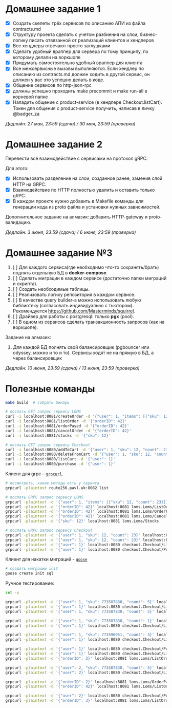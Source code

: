 # Домашнее задание 1

- [x] Создать скелеты трёх сервисов по описанию АПИ из файла contracts.md
- [x] Структуру проекта сделать с учетом разбиения на слои, бизнес-логику писать отвязанной от реализаций клиентов и хендлеров
- [x] Все хендлеры отвечают просто заглушками
- [x] Сделать удобный враппер для сервера по тому принципу, по которому делали на воркшопе
- [x] Придумать самостоятельно удобный враппер для клиента
- [x] Все межсервисные вызовы выполняются. Если хендлер по описанию из contracts.md должен ходить в другой сервис, он должен у вас это успешно делать в коде.
- [x] Общение сервисов по http-json-rpc
- [x] должны успешно проходить make precommit и make run-all в корневой папке
- [x] Наладить общение с product-service (в хендлере Checkout.listCart). Токен для общения с product-service получить, написав в личку @badger_za

*Дедлайн: 27 мая, 23:59 (сдача) / 30 мая, 23:59 (проверка)*

# Домашнее задание 2

Перевести всё взаимодействие c сервисами на протокол gRPC.

Для этого:

- [x] Использовать разделение на слои, созданное ранее, заменив слой HTTP на GRPC.
- [x] Взаимодействие по HTTP полностью удалить и оставить только gRPC.
- [x] В каждом проекте нужно добавить в Makefile команды для генерации кода из proto файла и установки нужных зависимостей.

Дополнительное задание на алмазик: добавить HTTP-gateway и proto-валидацию.

*Дедлайн: 3 июня, 23:59 (сдача) / 6 июня, 23:59 (проверка)*

# Домашнее задание №3

1. [ ] Для каждого сервиса(где необходимо что-то сохранять/брать) поднять отдельную БД в __docker-compose__.
2. [ ] Сделать миграции в каждом сервисе (достаточно папки миграций и скрипта).
3. [ ] Создать необходимые таблицы.
4. [ ] Реализовать логику репозитория в каждом сервисе.
5. [ ] В качестве query builder-а можно использовать любую библиотеку (согласовать индивидуально с тьютором). Рекомендуется https://github.com/Masterminds/squirrel.
6. [ ] Драйвер для работы с postgresql: только __pgx__ (pool).
7. [ ] В одном из сервисов сделать транзакционность запросов (как на воркшопе).

Задание на алмазик:
1. Для каждой БД полнять свой балансировщик (pgbouncer или odyssey, можно и то и то). Сервисы ходят не на прямую в БД, а через балансировщик

*Дедлайн: 10 июня, 23:59 (сдача) / 13 июня, 23:59 (проверка)*

# Полезные команды
```bash
make build  # собрать бинарь

# послать GET запрос сервису LOMS
curl -i localhost:8081/createOrder -d '{"user": 1, "items": [{"sku": 12, "count": 23}]}'
curl -i localhost:8081/listOrder -d '{"orderID": 42}'
curl -i localhost:8081/orderPayed -d '{"orderID": 42}'
curl -i localhost:8081/cancelOrder -d '{"orderID": 42}'
curl -i localhost:8081/stocks -d '{"sku": 12}'

# послать GET запрос сервису Checkout
curl -i localhost:8080/addToCart -d '{"user": 1, "sku": 12, "count": 23}'
curl -i localhost:8080/deleteFromCart -d '{"user": 1, "sku": 12, "count": 23}'
curl -i localhost:8080/listCart -d '{"user": 1}'
curl -i localhost:8080/purchase -d '{"user": 1}'
```

Клиент для grpc – [`grpcurl`](https://github.com/fullstorydev/grpcurl).

```bash
# посмотреть, какие методы есть у сервиса
grpcurl -plaintext route256.pavl.uk:8082 list

# послать GRPC запрос сервису LOMS
grpcurl -plaintext -d '{"user": 1, "items": [{"sku": 12, "count": 23}]}' localhost:8081 loms.Loms/CreateOrder
grpcurl -plaintext -d '{"orderID": 42}' localhost:8081 loms.Loms/ListOrder
grpcurl -plaintext -d '{"orderID": 42}' localhost:8081 loms.Loms/OrderPayed
grpcurl -plaintext -d '{"orderID": 42}' localhost:8081 loms.Loms/CancelOrder
grpcurl -plaintext -d '{"sku": 12}' localhost:8081 loms.Loms/Stocks

# послать GRPC запрос сервису Checkout
grpcurl -plaintext -d '{"user": 1, "sku": 12, "count": 23}' localhost:8080 checkout.Checkout/AddToCart
grpcurl -plaintext -d '{"user": 1, "sku": 12, "count": 23}' localhost:8080 checkout.Checkout/DeleteFromCart
grpcurl -plaintext -d '{"user": 1}' localhost:8080 checkout.Checkout/ListCart
grpcurl -plaintext -d '{"user": 1}' localhost:8080 checkout.Checkout/Purchase
```

Клиент для накатки миграций - [`goose`](https://github.com/pressly/goose)

```bash
# создать миграцию init
goose create init sql
```

Ручное тестирование:

```bash
set -x

grpcurl -plaintext -d '{"user": 1, "sku": 773587830, "count": 5}' localhost:8080 checkout.Checkout/AddToCart # OK
grpcurl -plaintext -d '{"user": 1}' localhost:8080 checkout.Checkout/ListCart # OK
grpcurl -plaintext -d '{"user": 1, "sku": 773587830, "count": 5}' localhost:8080 checkout.Checkout/AddToCart # ERROR

grpcurl -plaintext -d '{"user": 1, "sku": 773587830, "count": 1}' localhost:8080 checkout.Checkout/DeleteFromCart # OK
grpcurl -plaintext -d '{"user": 1}' localhost:8080 checkout.Checkout/ListCart # OK

grpcurl -plaintext -d '{"user": 1, "sku": 773596051, "count": 3}' localhost:8080 checkout.Checkout/AddToCart # OK
grpcurl -plaintext -d '{"user": 1}' localhost:8080 checkout.Checkout/ListCart # OK

grpcurl -plaintext -d '{"user": 1}' localhost:8080 checkout.Checkout/Purchase # OK -> orderId=2
grpcurl -plaintext -d '{"user": 1}' localhost:8080 checkout.Checkout/ListCart # ERROR
grpcurl -plaintext -d '{"orderID": 2}' localhost:8081 loms.Loms/ListOrder # OK

grpcurl -plaintext -d '{"user": 2, "sku": 773587830, "count": 5}' localhost:8080 checkout.Checkout/AddToCart # OK
grpcurl -plaintext -d '{"user": 2}' localhost:8080 checkout.Checkout/ListCart # OK

grpcurl -plaintext -d '{"orderID": 2}' localhost:8081 loms.Loms/OrderPayed # OK
grpcurl -plaintext -d '{"orderID": 42}' localhost:8081 loms.Loms/ListOrder # OK

grpcurl -plaintext -d '{"user": 2}' localhost:8080 checkout.Checkout/Purchase # ERROR -> orderId=3
grpcurl -plaintext -d '{"orderID": 3}' localhost:8081 loms.Loms/ListOrder # OK
```